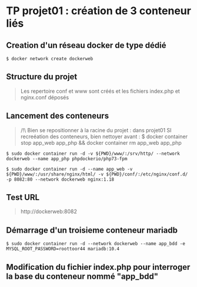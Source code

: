 # TP projet01 : création de 3 conteneur liés

## Creation d'un réseau docker de type dédié

```$ docker network create dockerweb```

## Structure du projet
> Les repertoire conf et www sont créés et les fichiers index.php et nginx.conf déposés

## Lancement des conteneurs 
> /!\ Bien se repositionner à la racine du projet : dans projet01
> SI recreéation des conteneurs, bien nettoyer avant :
$ docker container stop app_web app_php && docker container rm app_web app_php

```
$ sudo docker container run -d -v ${PWD}/www/:/srv/http/ --network dockerweb --name app_php phpdockerio/php73-fpm

$ sudo docker container run -d --name app_web -v ${PWD}/www/:/usr/share/nginx/html/ -v ${PWD}/conf/:/etc/nginx/conf.d/ -p 8082:80 --network dockerweb nginx:1.18
```

## Test URL
> http://dockerweb:8082


## Démarrage d'un troisieme conteneur mariadb

```
$ sudo docker container run -d --network dockerweb --name app_bdd -e MYSQL_ROOT_PASSWORD=roottoor44 mariadb:10.4
```

## Modification du fichier index.php pour interroger la base du conteneur nommé "app_bdd"

